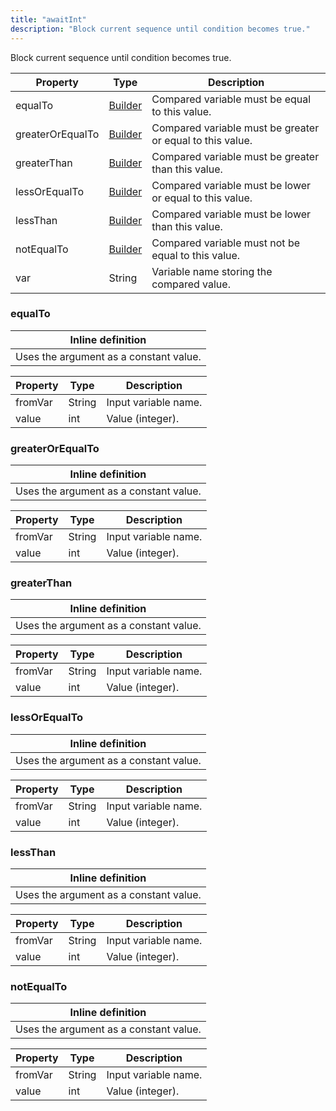 ```yaml
---
title: "awaitInt"
description: "Block current sequence until condition becomes true."
---
```

Block current sequence until condition becomes true.

| Property | Type | Description |
| ------- | ------- | -------- |
| equalTo | [Builder](#equalto) | Compared variable must be equal to this value. |
| greaterOrEqualTo | [Builder](#greaterorequalto) | Compared variable must be greater or equal to this value. |
| greaterThan | [Builder](#greaterthan) | Compared variable must be greater than this value. |
| lessOrEqualTo | [Builder](#lessorequalto) | Compared variable must be lower or equal to this value. |
| lessThan | [Builder](#lessthan) | Compared variable must be lower than this value. |
| notEqualTo | [Builder](#notequalto) | Compared variable must not be equal to this value. |
| var | String | Variable name storing the compared value. |

### <a id="equalTo"></a>equalTo


| Inline definition |
| -------- |
| Uses the argument as a constant value. |

| Property | Type | Description |
| ------- | ------- | ------- |
| fromVar | String | Input variable name. |
| value | int | Value (integer). |

### <a id="greaterOrEqualTo"></a>greaterOrEqualTo


| Inline definition |
| -------- |
| Uses the argument as a constant value. |

| Property | Type | Description |
| ------- | ------- | ------- |
| fromVar | String | Input variable name. |
| value | int | Value (integer). |

### <a id="greaterThan"></a>greaterThan


| Inline definition |
| -------- |
| Uses the argument as a constant value. |

| Property | Type | Description |
| ------- | ------- | ------- |
| fromVar | String | Input variable name. |
| value | int | Value (integer). |

### <a id="lessOrEqualTo"></a>lessOrEqualTo


| Inline definition |
| -------- |
| Uses the argument as a constant value. |

| Property | Type | Description |
| ------- | ------- | ------- |
| fromVar | String | Input variable name. |
| value | int | Value (integer). |

### <a id="lessThan"></a>lessThan


| Inline definition |
| -------- |
| Uses the argument as a constant value. |

| Property | Type | Description |
| ------- | ------- | ------- |
| fromVar | String | Input variable name. |
| value | int | Value (integer). |

### <a id="notEqualTo"></a>notEqualTo


| Inline definition |
| -------- |
| Uses the argument as a constant value. |

| Property | Type | Description |
| ------- | ------- | ------- |
| fromVar | String | Input variable name. |
| value | int | Value (integer). |

